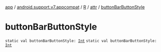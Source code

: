 [app](../../../index.md) / [android.support.v7.appcompat](../../index.md) / [R](../index.md) / [attr](index.md) / [buttonBarButtonStyle](./button-bar-button-style.md)

# buttonBarButtonStyle

`static val buttonBarButtonStyle: `[`Int`](https://kotlinlang.org/api/latest/jvm/stdlib/kotlin/-int/index.html)
`static val buttonBarButtonStyle: `[`Int`](https://kotlinlang.org/api/latest/jvm/stdlib/kotlin/-int/index.html)
